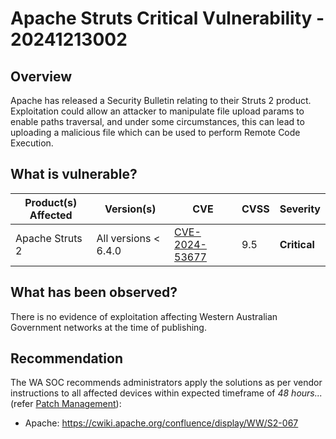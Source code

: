 # Apache Struts Critical Vulnerability - 20241213002

## Overview

Apache has released a Security Bulletin relating to their Struts 2 product. Exploitation could allow an attacker to manipulate file upload params to enable paths traversal, and under some circumstances, this can lead to uploading a malicious file which can be used to perform Remote Code Execution.

## What is vulnerable?

| Product(s) Affected | Version(s)           | CVE                                                               | CVSS | Severity     |
| ------------------- | -------------------- | ----------------------------------------------------------------- | ---- | ------------ |
| Apache Struts 2     | All versions < 6.4.0 | [CVE-2024-53677](https://nvd.nist.gov/vuln/detail/CVE-2024-53677) | 9.5  | **Critical** |

## What has been observed?

There is no evidence of exploitation affecting Western Australian Government networks at the time of publishing.

## Recommendation

The WA SOC recommends administrators apply the solutions as per vendor instructions to all affected devices within expected timeframe of *48 hours...* (refer [Patch Management](../guidelines/patch-management.md)):

- Apache: <https://cwiki.apache.org/confluence/display/WW/S2-067>
